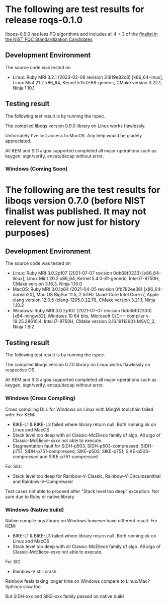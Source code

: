 
# The following are test results for release roqs-0.1.0

liboqs-0.9.0 has less PQ algorithms and includes all 4 + 3 of the [finalist in the NIST PQC Standardization Candidates](https://csrc.nist.gov/news/2022/pqc-candidates-to-be-standardized-and-round-4)
## Development Environment

The source code was tested on 
* Linux:   Ruby MRI 3.2.1 (2023-02-08 revision 31819e82c8) [x86\_64-linux], Linux Mint 21.2 x86\_64, Kernel 5.15.0-88-generic, CMake version 3.22.1, Ninja 1.10.1

## Testing result

The following test result is by running the rspec.

The compiled liboqs version 0.9.0 library on Linux works flawlessly.

Unfornately I've lost access to MacOS. Any help would be gladely appreciated.

All KEM and SIG algos supported completed all major operations such as keygen, sign/verify, encap/decap without error.


### Windows (Coming Soon)

# The following are the test results for liboqs version 0.7.0 (before NIST finalist was published. It may not relevent for now just for history purposes)
## Development Environment

The source code was tested on 
* Linux: Ruby MRI 3.0.2p107 (2021-07-07 revision 0db68f0233) [x86_64-linux], Linux Mint 20.2 x86_64, Kernel 5.4.0-81-generic, Intel i7-9750H, CMake version 3.16.3, Ninja 1.10.0
* MacOS:   Ruby MRI 3.0.1p64 (2021-04-05 revision 0fb782ee38) [x86\_64-darwin20], Mac OS BigSur 11.5, 2.5GHz Quad-Core Intel Core i7, Apple clang version 12.0.5 (clang-1205.0.22.11), CMake version 3.21.1, Ninja 1.10.2
* Windows: Ruby MRI 3.0.2p107 (2021-07-07 revision 0db68f02333) [x64-mingw32], Windows 10 64 bits, Microsoft C/C++ compiler v 19.25.28610.4, Intel i7-9750H, CMake version 3.16.19112601-MSVC\_2, Ninja 1.8.2

## Testing result

The following test result is by running the rspec.

The compiled liboqs version 0.7.0 library on Linux works flawlessly on respective OS. 

All KEM and SIG algos supported completed all major operations such as keygen, sign/verify, encap/decap without error.


### Windows (Cross Compiling)

Cross compiling DLL for Windows on Linux with MingW toolchain failed with:
For KEM:
* BIKE-L1 & BIKE-L3 failed where library return null. Both running ok on Linux and MacOS
* Stack level too deep with all Classic-McEliece family of algo. All algo of Classic-McEliece-xxxx not able to execute.
* Stagmentation fault for SIDH-p503, SIDH-p503-compressed, SIDH-p751, SIDH-p751-compressed, SIKE-p503, SIKE-p751, SIKE-p503-compressed and SIKE-p751-compressed

For SIG:
* Stack level too deep for Rainbow-V-Classic, Rainbow-V-Circumzenithal and Rainbow-V-Compressed

Test cases not able to proceed after "Stack level too deep" exception. Not sure due to Ruby or native library

### Windows (Native build)

Native compile oqs library on Windows however have different result:
For KEM:
* BIKE-L1 & BIKE-L3 failed where library return null. Both running ok on Linux and MacOS
* Stack level too deep with all Classic-McEliece family of algo. All algo of Classic-McEliece-xxxx not able to execute.

For SIG
* Rainbow-V still crash

Rainbow feels taking longer time on Windows compare to Linux/Mac?
Sphincs slow too

But SIDH-xxx and SIKE-xxx family passed on native build


